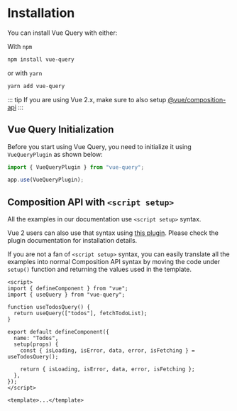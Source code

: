# Installation

You can install Vue Query with either:

With `npm`

```bash
npm install vue-query
```

or with `yarn`

```bash
yarn add vue-query
```

::: tip
If you are using Vue 2.x, make sure to also setup [@vue/composition-api](https://github.com/vuejs/composition-api)
:::

## Vue Query Initialization

Before you start using Vue Query, you need to initialize it using `VueQueryPlugin` as shown below:

```ts
import { VueQueryPlugin } from "vue-query";

app.use(VueQueryPlugin);
```

## Composition API with `<script setup>`

All the examples in our documentation use `<script setup>` syntax.

Vue 2 users can also use that syntax using [this plugin](https://github.com/antfu/unplugin-vue2-script-setup). Please check the plugin documentation for installation details.

If you are not a fan of `<script setup>` syntax, you can easily translate all the examples into normal Composition API syntax by moving the code under `setup()` function and returning the values used in the template.

```vue
<script>
import { defineComponent } from "vue";
import { useQuery } from "vue-query";

function useTodosQuery() {
  return useQuery(["todos"], fetchTodoList);
}

export default defineComponent({
  name: "Todos",
  setup(props) {
    const { isLoading, isError, data, error, isFetching } = useTodosQuery();

    return { isLoading, isError, data, error, isFetching };
  },
});
</script>

<template>...</template>
```



